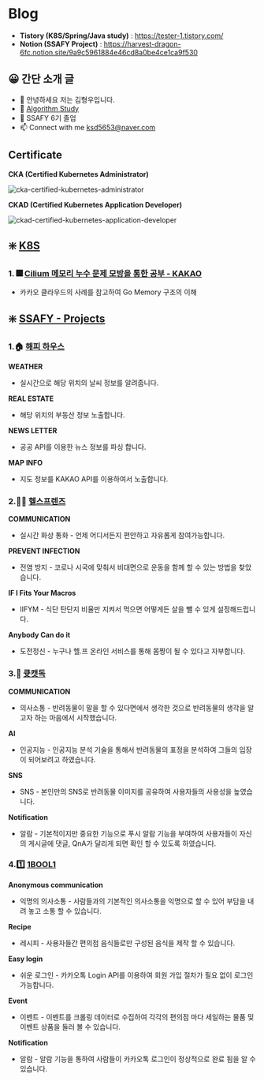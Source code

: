 # Blog
- **Tistory (K8S/Spring/Java study)** : https://tester-1.tistory.com/
- **Notion (SSAFY Project)** : https://harvest-dragon-6fc.notion.site/9a9c5961884e46cd8a0be4ce1ca9f530 


## 😀 간단 소개 글
- 👋 안녕하세요 저는 김형우입니다.
- 👀 [Algorithm Study](https://github.com/1ComputerMaster/Algorithm)
- 🌱 SSAFY 6기 졸업
- 📫 Connect with me <ksd5653@naver.com>

## Certificate
**CKA (Certified Kubernetes Administrator)**

![cka-certified-kubernetes-administrator](https://github.com/user-attachments/assets/7a6f2426-5ccd-48d8-9f51-bba2a4e3a960) 

**CKAD (Certified Kubernetes Application Developer)**

![ckad-certified-kubernetes-application-developer](https://github.com/user-attachments/assets/89f8e378-9164-43c6-8f0f-0b37b87dab1a)

## ❇️ [K8S](https://github.com/1ComputerMaster/K8S) 
### 1. 🎆 [Cilium 메모리 누수 문제 모방을 통한 공부 - KAKAO](https://github.com/1ComputerMaster/K8S/tree/main/0.%20Cilium%20Memory%20Leak)
- 카카오 클라우드의 사례를 참고하여 Go Memory 구조의 이해

## ❇️ [SSAFY - Projects](https://github.com/1ComputerMaster/1ComputerMaster/tree/main/Project) 
###  1.🏠 [해피 하우스](https://github.com/1ComputerMaster/1ComputerMaster/tree/main/Project/HappyHouse_PJT)

**WEATHER**

- 실시간으로 해당 위치의 날씨 정보를 알려줍니다.

**REAL ESTATE**

- 해당 위치의 부동산 정보 노출합니다.

**NEWS LETTER**

- 공공 API를 이용한 뉴스 정보를 파싱 합니다.

**MAP INFO**

- 지도 정보를 KAKAO API를 이용하여서 노출합니다.
 ### 2.🏋️‍♀️ [헬스프렌즈](https://github.com/1ComputerMaster/1ComputerMaster/tree/main/Project/HealthFriend)

**COMMUNICATION**

- 실시간 화상 통화 - 언제 어디서든지 편안하고 자유롭게 참여가능합니다.

 **PREVENT INFECTION**

- 전염 방지 - 코로나 시국에 맞춰서 비대면으로 운동을 함께 할 수 있는 방법을 찾았습니다.

 **IF I Fits Your Macros**

- IIFYM - 식단 탄단지 비율만 지켜서 먹으면 어떻게든 살을 뺄 수 있게 설정해드립니다.

 **Anybody Can do it**

- 도전정신 - 누구나 헬.프 온라인 서비스를 통해 몸짱이 될 수 있다고 자부합니다.


###  3.🐶 [큣캣독](https://github.com/1ComputerMaster/1ComputerMaster/tree/main/Project/CuteCatDog)


**COMMUNICATION**

- 의사소통 - 반려동물이 말을 할 수 있다면에서 생각한 것으로 반려동물의 생각을 알고자 하는 마음에서 시작했습니다.

**AI**

- 인공지능 - 인공지능 분석 기술을 통해서 반려동물의 표정을 분석하여 그들의 입장이 되어보려고 하였습니다.

**SNS**

- SNS - 본인만의 SNS로 반려동물 이미지를 공유하여 사용자들의 사용성을 높였습니다.

**Notification**

- 알람 - 기본적이지만 중요한 기능으로 푸시 알람 기능을 부여하여 사용자들이 자신의 게시글에 댓글, QnA가 달리게 되면 확인 할 수 있도록 하였습니다.


###  4.1️⃣ [1BOOL1](https://github.com/1ComputerMaster/1ComputerMaster/tree/main/Project/oneplusone)

**Anonymous communication** 

- 익명의 의사소통 - 사람들과의 기본적인 의사소통을 익명으로 할 수 있어 부담을 내려 놓고 소통 할 수 있습니다.

**Recipe**

- 레시피 - 사용자들간 편의점 음식들로만 구성된 음식을 제작 할 수 있습니다.

**Easy login**

- 쉬운 로그인 - 카카오톡 Login API를 이용하여 회원 가입 절차가 필요 없이 로그인 가능합니다.

**Event**

- 이벤트 - 이벤트를 크롤링 데이터로 수집하여 각각의 편의점 마다 세일하는 물품 및 이벤트 상품을 둘러 볼 수 있습니다. 

**Notification**

- 알람 - 알람 기능을 통하여 사람들이 카카오톡 로그인이 정상적으로 완료 됨을 알 수 있습니다.

